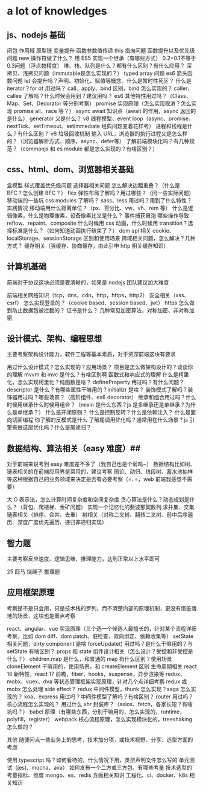 # a lot of knowledges #

## js、nodejs 基础 ##

闭包
作用域
原型链
变量提升
函数参数值传递
this 指向问题
函数提升以及优先级问题
new 操作符做了什么？
用 ES5 实现一个继承（有哪些方式）
0.2+0.1不等于0.3问题（浮点数精度）
堆、栈、队列是什么？都有什么区别？有什么应用？
深拷贝、浅拷贝问题（immutable是怎么实现的？）
typed array 问题
es6 箭头函数问题
let 会提升吗？声明、初始化、赋值等概念。什么是暂时性死区？
什么是 iterator？for of 用过吗？
call、apply、bind 区别，bind 怎么实现的？
caller、callee 了解吗？什么时候会用到？建议用吗？
es6 其他特性用过吗？（Class、Map、Set、Decorator 等分别考察）
promise 实现原理（怎么实现取消？怎么实现 promise all、race 等？）
async await 知识点（await 的作用，async 返回的是什么）
generator 又是什么？
v8 线程模型、event loop（async、promise、nextTick、setTimeout、setImmediate 经典问题变着花样考）
进程和线程是什么？有什么区别？
v8 垃圾回收机制
输入 URL，浏览器的执行过程又是怎么样的？（浏览器解析方式、顺序，async、defer等）
了解前端模块化吗？有几种规范？（commonjs 和 es module 都是怎么实现的？有啥区别？）

## css、html、dom、浏览器相关基础 ##

盒模型
样式覆盖优先级问题
选择器相关问题
怎么解决边距重叠？（什么是 BFC？怎么创建 BFC？）
flex 弹性布局了解吗？用过哪些？（问一些实际问题）
移动端的一些坑
css modules 了解吗？
sass、less 用过吗？用到了什么特性？实践情况
移动端用什么距离单位？（px、百分比、vw、vh、rem 等）
什么是逻辑像素，什么是物理像素，设备像素比又是什么？
事件捕获冒泡
哪些操作导致 reflow、repaint、composite
什么时候用 css 动画，什么时候用 transition？选择标准是什么？（如何知道动画执行结束了？）
dom api 相关
cookie、localStorage、sessionStorage 区别和使用场景
跨域相关问题，怎么解决？几种方式？
缓存相关（强缓存、协商缓存，由此引申 http 相关缓存知识）

## 计算机基础 ##
前端对于协议这块必须是要清晰的，如果是 nodejs 团队建议加大难度

前端相关网络知识（tcp，dns，cdn，http，https，http2）
安全相关（xss、csrf）
怎么实现登录的？（cookie based、session based、jwt）
https 怎么做到防止数据包被拦截的？
证书是什么？
几种常见加密算法，对称加密、非对称加密

## 设计模式、架构、编程思想 ##
主要考察架构设计能力，软件工程等基本素质，对于资深前端这块有要求

用过什么设计模式？怎么实现的？应用场景？
项目是怎么做架构设计的？谈谈你的理解
mvvm 和 mvc 是什么？有啥区别啊
函数式和响应式的理解
什么是柯里化，怎么实现柯里化？纯函数是啥？
defineProperty 用过吗？有什么问题？descriptor 是什么？有哪些属性干嘛用的？initializr 是啥？
装饰模式了解吗？装饰器用过吗？哪些场景？（高阶组件、es6 decorator）
继承和组合用过吗？什么时候用继承什么时候用组合？（mixin 是什么东西？js 是多继承还是单继承？为什么是单继承？）
什么是开闭原则？
什么是控制反转？什么是依赖注入？
什么是面向切面编程
你了解的反模式是什么
了解尾调用优化吗？通常用在什么场景？js 引擎有做这层优化吗？什么是尾递归？

## 数据结构、算法相关（easy 难度）##
对于前端来说考到 easy 难度差不多了（我自己也是个弱鸡~）
数据结构比如树、链表相关的在前端应用界是常用的，建议考察
图论、动归、线段树、蓄水池抽样等这种根据自己的业务领域来决定是否有必要考察（=. =，web 前端我感觉不需要）

大 O 表示法，怎么计算时间复杂度和空间复杂度
贪心算法是什么？动态规划是什么？（背包、爬楼梯、金矿问题）
实现一个记忆化的斐波那契数列
求并集、交集
链表相关（排序、合并、去重）
树相关（对称二叉树、翻转二叉树、前中后序遍历、深度广度优先遍历、递归非递归实现）

## 智力题 ##
主要考察反应速度、逻辑思维、推理能力，达到正常以上水平即可

25 匹马
烧绳子
推理题

## 应用框架原理 ##
考察是不是只会用，只是技术栈的罗列，而不清楚内部的原理机制，更没有借鉴落地的场景，这块也是重点考察

react、angular、vue 实现原理（三个选一个候选人最擅长的，针对某个流程详细考察，比如 dom diff、dom patch、脏检查、双向绑定、依赖收集等）
setState 相关问题，dirty component 是啥
forceUpdate() 用过吗？是什么干嘛用的？与 setState 有啥区别？
props 和 state
组件设计相关（怎么设计？受控和非受控是什么？）
children.map 是什么，和普通的 map 有什么区别？使用场景
cloneElement 干嘛用的，使用场景，和 createElement 区别
生命周期相关
react 16 新特性，react 17 前瞻，fiber，hooks，suspense，异步渲染等
redux、mobx、vuex、dva 等状态管理框架实现原理，针对几个点详细考察
redux 或 mobx 怎么处理 side effect？
redux 中间件模型，thunk 怎么实现？saga 怎么实现的？
koa、express 用过吗？中间件模型了解吗？有啥区别？
router 用过吗？核心流程怎么实现的？
用过什么 xhr 封装库？（axios、fetch，各家长短？有啥坑吗？）
babel 原理（有哪些东西，分别干嘛用的，怎么实现的，runtime，polyfill，register）
webpack 核心流程原理，怎么实现模块化的，treeshaking 怎么做的？

其他
随便问点一些业务上的思考，技术加分项，或技术视野、分享、选型方面的考虑

使用 typescript 吗？如何看待的，什么情况下用，类型声明文件怎么写的
单元测试（jest、mocha、ava）
如何发布一个二方或三方包，有哪些考量
技术选型的考量指标、维度
mongo、es、redis 方面相关知识
工程化、ci、docker、k8s 相关知识
